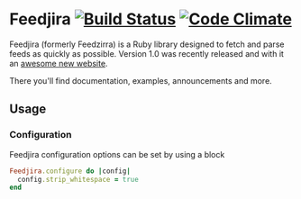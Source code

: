 # Feedjira [![Build Status][travis-badge]][travis] [![Code Climate][code-climate-badge]][code-climate]

[travis-badge]: https://travis-ci.org/feedjira/feedjira.png
[travis]: http://travis-ci.org/feedjira/feedjira
[code-climate-badge]: https://codeclimate.com/github/feedjira/feedjira.png
[code-climate]: https://codeclimate.com/github/feedjira/feedjira

Feedjira (formerly Feedzirra) is a Ruby library designed to fetch and parse
feeds as quickly as possible. Version 1.0 was recently released and with it an
[awesome new website][f].

[f]: http://feedjira.com

There you'll find documentation, examples, announcements and more.

## Usage

### Configuration

Feedjira configuration options can be set by using a block

```ruby
Feedjira.configure do |config|
  config.strip_whitespace = true
end
```
